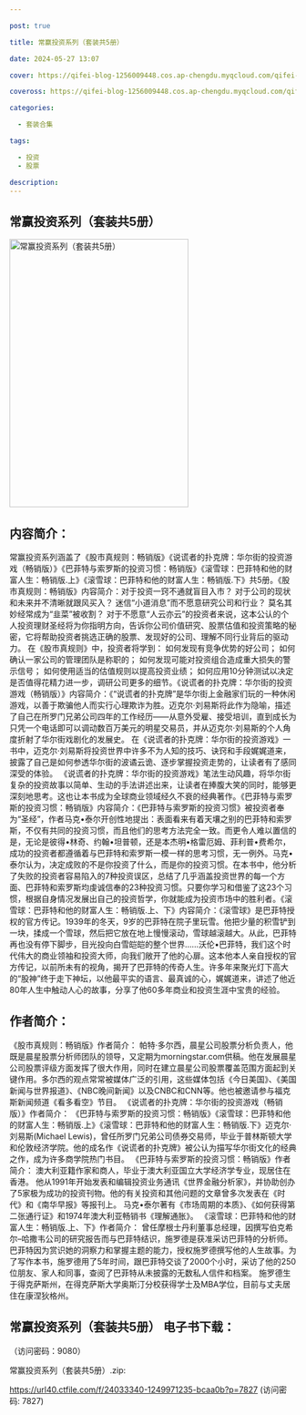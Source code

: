 ```yaml
---

post: true

title: 常赢投资系列（套装共5册）

date: 2024-05-27 13:07

cover: https://qifei-blog-1256009448.cos.ap-chengdu.myqcloud.com/qifei-blog/65f7a1b29f345e8d03b49dea.jpg

coveross: https://qifei-blog-1256009448.cos.ap-chengdu.myqcloud.com/qifei-blog/65f7a1b29f345e8d03b49dea.jpg

categories:

  - 套装合集

tags:

  - 投资
  - 股票

description:
---
```


## 常赢投资系列（套装共5册）
<img alt="常赢投资系列（套装共5册） " class="aligncenter loaded" data-was-processed="true" decoding="async" fetchpriority="high" height="471" src="https://qifei-blog-1256009448.cos.ap-chengdu.myqcloud.com/qifei-blog/65f7a1b29f345e8d03b49dea.jpg" style="cursor: zoom-in;" width="314"/>

## 内容简介：

常赢投资系列涵盖了《股市真规则：畅销版》《说谎者的扑克牌：华尔街的投资游戏（畅销版）》《巴菲特与索罗斯的投资习惯：畅销版》《滚雪球：巴菲特和他的财富人生：畅销版.上》《滚雪球：巴菲特和他的财富人生：畅销版.下》共5册。《股市真规则：畅销版》内容简介：对于投资一窍不通就盲目入市？ 对于公司的现状和未来并不清晰就跟风买入？ 迷信“小道消息”而不愿意研究公司和行业？ 莫名其妙经常成为“韭菜”被收割？ 对于不愿意“人云亦云”的投资者来说，这本公认的个人投资理财圣经将为你指明方向，告诉你公司价值研究、股票估值和投资策略的秘密，它将帮助投资者挑选正确的股票、发现好的公司、理解不同行业背后的驱动力。 在《股市真规则》中，投资者将学到： 如何发现有竞争优势的好公司； 如何确认一家公司的管理团队是称职的； 如何发现可能对投资组合造成重大损失的警示信号； 如何使用适当的估值规则以提高投资业绩； 如何应用10分钟测试以决定是否值得花精力进一步，调研公司更多的细节。《说谎者的扑克牌：华尔街的投资游戏（畅销版）》内容简介：《“说谎者的扑克牌”是华尔街上金融家们玩的一种休闲游戏，以善于欺骗他人而实行心理欺诈为胜。迈克尔·刘易斯将此作为隐喻，描述了自己在所罗门兄弟公司四年的工作经历——从意外受雇、接受培训，直到成长为只凭一个电话即可以调动数百万美元的明星交易员，并从迈克尔·刘易斯的个人角度折射了华尔街戏剧化的发展史。 在《说谎者的扑克牌：华尔街的投资游戏》一书中，迈克尔·刘易斯将投资世界中许多不为人知的技巧、诀窍和手段娓娓道来，披露了自己是如何参透华尔街的波谲云诡、逐步掌握投资走势的，让读者有了感同深受的体验。 《说谎者的扑克牌：华尔街的投资游戏》笔法生动风趣，将华尔街复杂的投资故事以简单、生动的手法讲述出来，让读者在捧腹大笑的同时，能够更深刻地思考。这也让本书成为全球商业领域经久不衰的经典著作。《巴菲特与索罗斯的投资习惯：畅销版》内容简介：《巴菲特与索罗斯的投资习惯》被投资者奉为“圣经”，作者马克•泰尔开创性地提出：表面看来有着天壤之别的巴菲特和索罗斯，不仅有共同的投资习惯，而且他们的思考方法完全一致。而更令人难以置信的是，无论是彼得•林奇、约翰•坦普顿，还是本杰明•格雷厄姆、菲利普•费希尔，成功的投资者都遵循着与巴菲特和索罗斯一模一样的思考习惯，无一例外。马克•泰尔认为，决定成败的不是你投资了什么，而是你的投资习惯。在本书中，他分析了失败的投资者容易陷入的7种投资误区，总结了几乎涵盖投资世界的每一个方面、巴菲特和索罗斯均虔诚信奉的23种投资习惯。只要你学习和借鉴了这23个习惯，根据自身情况发展出自己的投资哲学，你就能成为投资市场中的胜利者。《滚雪球：巴菲特和他的财富人生：畅销版.上、下》内容简介：《滚雪球》是巴菲特授权的官方传记。1939年的冬天，9岁的巴菲特在院子里玩雪。他把少量的积雪铲到一块，揉成一个雪球，然后把它放在地上慢慢滚动，雪球越滚越大。从此，巴菲特再也没有停下脚步，目光投向白雪皑皑的整个世界……沃伦•巴菲特，我们这个时代伟大的商业领袖和投资大师，向我们敞开了他的心扉。这本他本人亲自授权的官方传记，以前所未有的视角，揭开了巴菲特的传奇人生。许多年来聚光灯下高大的“股神”终于走下神坛，以他最平实的语言、最真诚的心，娓娓道来，讲述了他近80年人生中触动人心的故事，分享了他60多年商业和投资生涯中宝贵的经验。

## 作者简介：

《股市真规则：畅销版》作者简介： 帕特·多尔西，晨星公司股票分析负责人，他既是晨星股票分析师团队的领导，又定期为morningstar.com供稿。他在发展晨星公司股票评级方面发挥了很大作用，同时在建立晨星公司股票覆盖范围方面起到关键作用。多尔西的观点常常被媒体广泛的引用，这些媒体包括《今日美国》、《美国新闻与世界报道》、《NBC晚间新闻》以及CNBC和CNN等。他也被邀请参与福克斯新闻频道《看多看空》节目。 《说谎者的扑克牌：华尔街的投资游戏（畅销版）》作者简介： 《巴菲特与索罗斯的投资习惯：畅销版》《滚雪球：巴菲特和他的财富人生：畅销版.上》《滚雪球：巴菲特和他的财富人生：畅销版.下》迈克尔·刘易斯(Michael Lewis)，曾任所罗门兄弟公司债券交易师，毕业于普林斯顿大学和伦敦经济学院。他的成名作《说谎者的扑克牌》被公认为描写华尔街文化的经典之作，成为许多商学院热门书目。 《巴菲特与索罗斯的投资习惯：畅销版》作者简介： 澳大利亚籍作家和商人，毕业于澳大利亚国立大学经济学专业，现居住在香港。 他从1991年开始发表和编辑投资业务通讯《世界金融分析家》，并协助创办了5家极为成功的投资刊物。他的有关投资和其他问题的文章曾多次发表在《时代》和《南华早报》等报刊上。 马克•泰尔著有《市场周期的本质》、《如何获得第二张通行证》和1974年澳大利亚畅销书《理解通胀》。 《滚雪球：巴菲特和他的财富人生：畅销版.上、下》作者简介： 曾任摩根士丹利董事总经理，因撰写伯克希尔–哈撒韦公司的研究报告而与巴菲特结识，施罗德是获准采访巴菲特的分析师。巴菲特因为赏识她的洞察力和掌握主题的能力，授权施罗德撰写他的人生故事。为了写作本书，施罗德用了5年时间，跟巴菲特交谈了2000个小时，采访了他的250位朋友、家人和同事，查阅了巴菲特从未披露的无数私人信件和档案。 施罗德生于得克萨斯州，在得克萨斯大学奥斯汀分校获得学士及MBA学位，目前与丈夫居住在康涅狄格州。

## 常赢投资系列（套装共5册） 电子书下载：

 （访问密码：9080）

常赢投资系列（套装共5册）.zip: 

https://url40.ctfile.com/f/24033340-1249971235-bcaa0b?p=7827 (访问密码: 7827)
